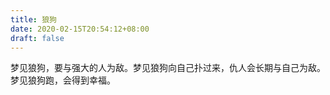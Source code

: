 ```yaml
---
title: 狼狗
date: 2020-02-15T20:54:12+08:00
draft: false
---
```


梦见狼狗，要与强大的人为敌。梦见狼狗向自己扑过来，仇人会长期与自己为敌。梦见狼狗跑，会得到幸福。